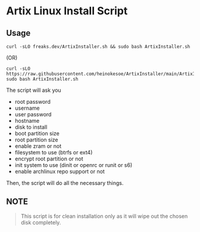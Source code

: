 # Artix Linux Install Script
## Usage
```
curl -sLO freaks.dev/ArtixInstaller.sh && sudo bash ArtixInstaller.sh
```
(OR)
```
curl -sLO https://raw.githubusercontent.com/heinokesoe/ArtixInstaller/main/ArtixInstaller.sh
sudo bash ArtixInstaller.sh
```
The script will ask you
- root password
- username
- user password
- hostname
- disk to install
- boot partition size
- root partition size
- enable zram or not
- filesystem to use (btrfs or ext4)
- encrypt root partition or not
- init system to use (dinit or openrc or runit or s6)
- enable archlinux repo support or not

Then, the script will do all the necessary things.

## NOTE
> This script is for clean installation only as it will wipe out the chosen disk completely.
